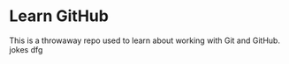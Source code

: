 # Learn GitHub

This is a throwaway repo used to learn about working with Git and GitHub.
jokes
dfg
